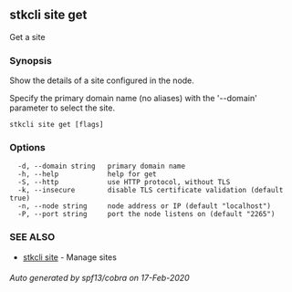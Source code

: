 ## stkcli site get

Get a site

### Synopsis

Show the details of a site configured in the node.

Specify the primary domain name (no aliases) with the '--domain' parameter to select the site.


```
stkcli site get [flags]
```

### Options

```
  -d, --domain string   primary domain name
  -h, --help            help for get
  -S, --http            use HTTP protocol, without TLS
  -k, --insecure        disable TLS certificate validation (default true)
  -n, --node string     node address or IP (default "localhost")
  -P, --port string     port the node listens on (default "2265")
```

### SEE ALSO

* [stkcli site](stkcli_site.md)	 - Manage sites

###### Auto generated by spf13/cobra on 17-Feb-2020
